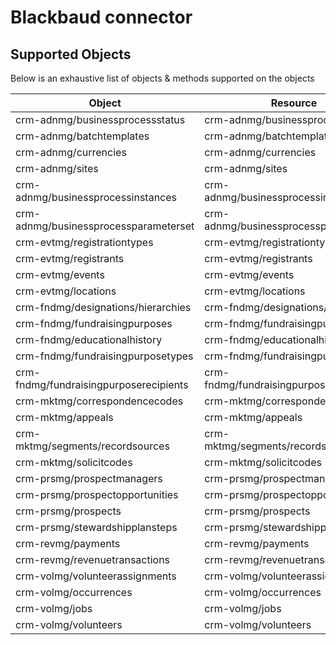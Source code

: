 # Blackbaud connector


## Supported Objects 
Below is an exhaustive list of objects & methods supported on the objects


| Object                                 | Resource                                | Method        |
| ---------------------------------------| --------------------------------------- |---------------|
| crm-adnmg/businessprocessstatus        | crm-adnmg/businessprocessstatus         | read          |
| crm-adnmg/batchtemplates               | crm-adnmg/batchtemplates                | read          |
| crm-adnmg/currencies                   | crm-adnmg/currencies                    | read          |
| crm-adnmg/sites                        | crm-adnmg/sites                         | read          |
| crm-adnmg/businessprocessinstances     | crm-adnmg/businessprocessinstances      | read          |
| crm-adnmg/businessprocessparameterset  | crm-adnmg/businessprocessparameterset   | read          |
| crm-evtmg/registrationtypes            | crm-evtmg/registrationtypes             | read          |
| crm-evtmg/registrants                  | crm-evtmg/registrants                   | read          |
| crm-evtmg/events                       | crm-evtmg/events                        | read          |
| crm-evtmg/locations                    | crm-evtmg/locations                     | read          |
| crm-fndmg/designations/hierarchies     | crm-fndmg/designations/hierarchies      | read          |
| crm-fndmg/fundraisingpurposes          | crm-fndmg/fundraisingpurposes           | read          |
| crm-fndmg/educationalhistory           | crm-fndmg/educationalhistory            | read          |
| crm-fndmg/fundraisingpurposetypes      | crm-fndmg/fundraisingpurposetypes       | read          |
| crm-fndmg/fundraisingpurposerecipients | crm-fndmg/fundraisingpurposerecipients  | read          |
| crm-mktmg/correspondencecodes          | crm-mktmg/correspondencecodes           | read          |
| crm-mktmg/appeals                      | crm-mktmg/appeals                       | read          |
| crm-mktmg/segments/recordsources       | crm-mktmg/segments/recordsources        | read          |
| crm-mktmg/solicitcodes                 | crm-mktmg/solicitcodes                  | read          |
| crm-prsmg/prospectmanagers             | crm-prsmg/prospectmanagers              | read          |
| crm-prsmg/prospectopportunities        | crm-prsmg/prospectopportunities         | read          |
| crm-prsmg/prospects                    | crm-prsmg/prospects                     | read          |
| crm-prsmg/stewardshipplansteps         | crm-prsmg/stewardshipplansteps          | read          |
| crm-revmg/payments                     | crm-revmg/payments                      | read          |
| crm-revmg/revenuetransactions          | crm-revmg/revenuetransactions           | read          |
| crm-volmg/volunteerassignments         | crm-volmg/volunteerassignments          | read          |
| crm-volmg/occurrences                  | crm-volmg/occurrences                   | read          |
| crm-volmg/jobs                         | crm-volmg/jobs                          | read          |
| crm-volmg/volunteers                   | crm-volmg/volunteers                    | read          |